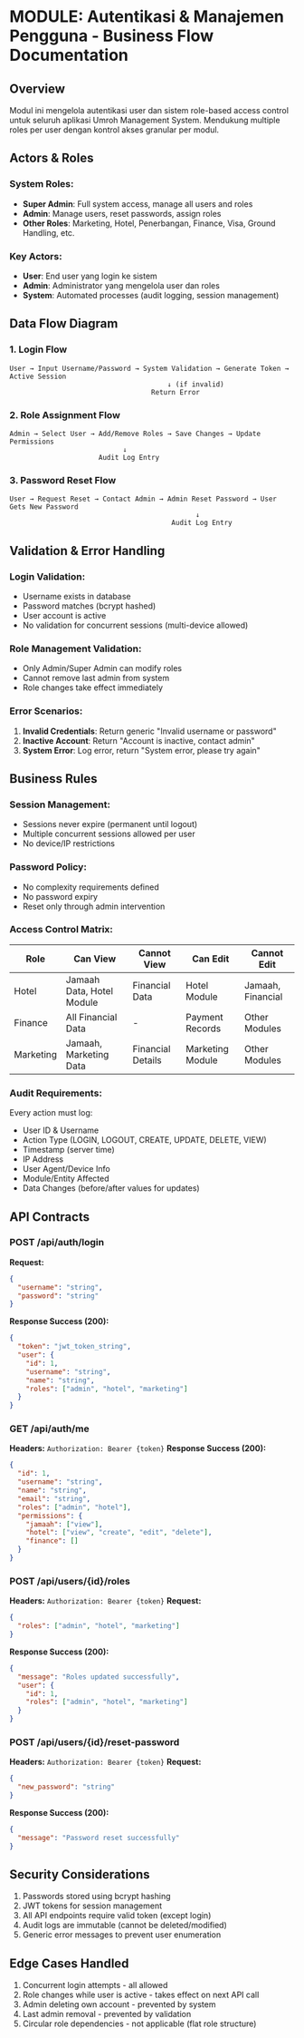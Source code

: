 # MODULE: Autentikasi & Manajemen Pengguna - Business Flow Documentation

## Overview
Modul ini mengelola autentikasi user dan sistem role-based access control untuk seluruh aplikasi Umroh Management System. Mendukung multiple roles per user dengan kontrol akses granular per modul.

## Actors & Roles
### System Roles:
- **Super Admin**: Full system access, manage all users and roles
- **Admin**: Manage users, reset passwords, assign roles
- **Other Roles**: Marketing, Hotel, Penerbangan, Finance, Visa, Ground Handling, etc.

### Key Actors:
- **User**: End user yang login ke sistem
- **Admin**: Administrator yang mengelola user dan roles
- **System**: Automated processes (audit logging, session management)

## Data Flow Diagram

### 1. Login Flow
```
User → Input Username/Password → System Validation → Generate Token → Active Session
                                       ↓ (if invalid)
                                   Return Error
```

### 2. Role Assignment Flow
```
Admin → Select User → Add/Remove Roles → Save Changes → Update Permissions
                            ↓
                      Audit Log Entry
```

### 3. Password Reset Flow
```
User → Request Reset → Contact Admin → Admin Reset Password → User Gets New Password
                                              ↓
                                        Audit Log Entry
```

## Validation & Error Handling

### Login Validation:
- Username exists in database
- Password matches (bcrypt hashed)
- User account is active
- No validation for concurrent sessions (multi-device allowed)

### Role Management Validation:
- Only Admin/Super Admin can modify roles
- Cannot remove last admin from system
- Role changes take effect immediately

### Error Scenarios:
1. **Invalid Credentials**: Return generic "Invalid username or password"
2. **Inactive Account**: Return "Account is inactive, contact admin"
3. **System Error**: Log error, return "System error, please try again"

## Business Rules

### Session Management:
- Sessions never expire (permanent until logout)
- Multiple concurrent sessions allowed per user
- No device/IP restrictions

### Password Policy:
- No complexity requirements defined
- No password expiry
- Reset only through admin intervention

### Access Control Matrix:
| Role | Can View | Cannot View | Can Edit | Cannot Edit |
|------|----------|-------------|----------|-------------|
| Hotel | Jamaah Data, Hotel Module | Financial Data | Hotel Module | Jamaah, Financial |
| Finance | All Financial Data | - | Payment Records | Other Modules |
| Marketing | Jamaah, Marketing Data | Financial Details | Marketing Module | Other Modules |

### Audit Requirements:
Every action must log:
- User ID & Username
- Action Type (LOGIN, LOGOUT, CREATE, UPDATE, DELETE, VIEW)
- Timestamp (server time)
- IP Address
- User Agent/Device Info
- Module/Entity Affected
- Data Changes (before/after values for updates)

## API Contracts

### POST /api/auth/login
**Request:**
```json
{
  "username": "string",
  "password": "string"
}
```
**Response Success (200):**
```json
{
  "token": "jwt_token_string",
  "user": {
    "id": 1,
    "username": "string",
    "name": "string",
    "roles": ["admin", "hotel", "marketing"]
  }
}
```

### GET /api/auth/me
**Headers:** `Authorization: Bearer {token}`
**Response Success (200):**
```json
{
  "id": 1,
  "username": "string",
  "name": "string",
  "email": "string",
  "roles": ["admin", "hotel"],
  "permissions": {
    "jamaah": ["view"],
    "hotel": ["view", "create", "edit", "delete"],
    "finance": []
  }
}
```

### POST /api/users/{id}/roles
**Headers:** `Authorization: Bearer {token}`
**Request:**
```json
{
  "roles": ["admin", "hotel", "marketing"]
}
```
**Response Success (200):**
```json
{
  "message": "Roles updated successfully",
  "user": {
    "id": 1,
    "roles": ["admin", "hotel", "marketing"]
  }
}
```

### POST /api/users/{id}/reset-password
**Headers:** `Authorization: Bearer {token}`
**Request:**
```json
{
  "new_password": "string"
}
```
**Response Success (200):**
```json
{
  "message": "Password reset successfully"
}
```

## Security Considerations
1. Passwords stored using bcrypt hashing
2. JWT tokens for session management
3. All API endpoints require valid token (except login)
4. Audit logs are immutable (cannot be deleted/modified)
5. Generic error messages to prevent user enumeration

## Edge Cases Handled
1. Concurrent login attempts - all allowed
2. Role changes while user is active - takes effect on next API call
3. Admin deleting own account - prevented by system
4. Last admin removal - prevented by validation
5. Circular role dependencies - not applicable (flat role structure)